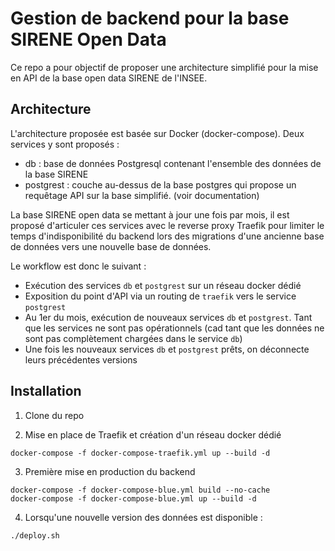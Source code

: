 # Gestion de backend pour la base SIRENE Open Data

Ce repo a pour objectif de proposer une architecture simplifié pour la mise en API de la base open data SIRENE de l'INSEE.

## Architecture

L'architecture proposée est basée sur Docker (docker-compose). Deux services y sont proposés : 
- db : base de données Postgresql contenant l'ensemble des données de la base SIRENE
- postgrest : couche au-dessus de la base postgres qui propose un requêtage API sur la base simplifié. (voir documentation)

La base SIRENE open data se mettant à jour une fois par mois, il est proposé d'articuler ces services avec le reverse proxy Traefik pour limiter le temps d'indisponibilité du backend lors des migrations d'une ancienne base de données vers une nouvelle base de données.

Le workflow est donc le suivant : 
- Exécution des services ```db``` et ```postgrest``` sur un réseau docker dédié
- Exposition du point d'API via un routing de ```traefik``` vers le service ```postgrest```
- Au 1er du mois, exécution de nouveaux services ```db``` et ```postgrest```. Tant que les services ne sont pas opérationnels (cad tant que les données ne sont pas complètement chargées dans le service ```db```)
- Une fois les nouveaux services ```db``` et ```postgrest``` prêts, on déconnecte leurs précédentes versions 


## Installation

1. Clone du repo

2. Mise en place de Traefik et création d'un réseau docker dédié

```
docker-compose -f docker-compose-traefik.yml up --build -d
```

3. Première mise en production du backend 

```
docker-compose -f docker-compose-blue.yml build --no-cache
docker-compose -f docker-compose-blue.yml up --build -d
```

4. Lorsqu'une nouvelle version des données est disponible : 

```
./deploy.sh
```